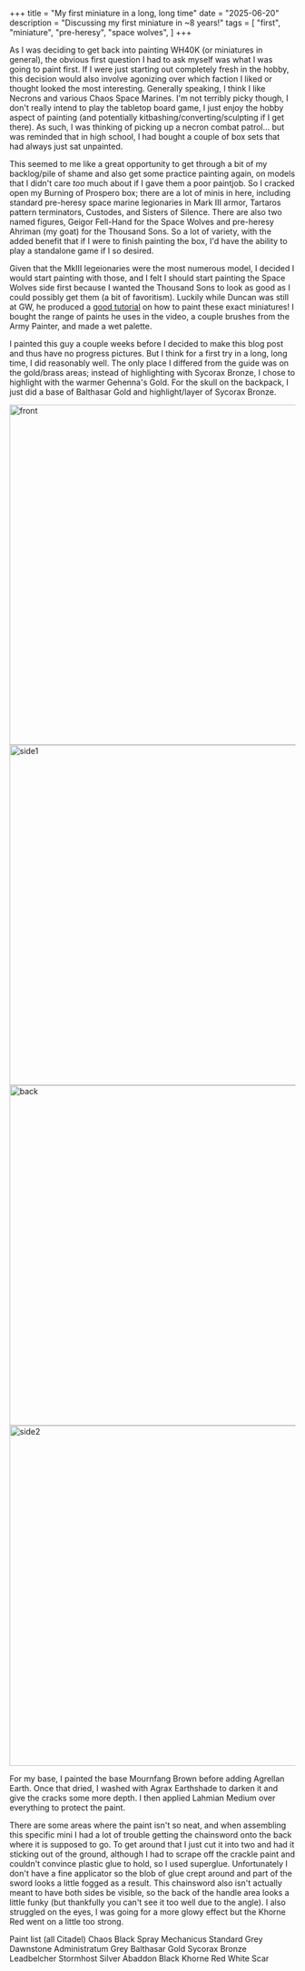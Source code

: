 +++
title = "My first miniature in a long, long time"
date = "2025-06-20"
description = "Discussing my first miniature in ~8 years!"
tags = [
    "first",
    "miniature",
    "pre-heresy",
    "space wolves",
]
+++

As I was deciding to get back into painting WH40K (or miniatures in general), the obvious first question I had to ask myself was what I was going to paint first. If I were just starting out completely fresh in the hobby, this decision would also involve agonizing over which faction I liked or thought looked the most interesting. Generally speaking, I think I like Necrons and various Chaos Space Marines. I'm not terribly picky though, I don't really intend to play the tabletop board game, I just enjoy the hobby aspect of painting (and potentially kitbashing/converting/sculpting if I get there). As such, I was thinking of picking up a necron combat patrol... but was reminded that in high school, I had bought a couple of box sets that had always just sat unpainted.

This seemed to me like a great opportunity to get through a bit of my backlog/pile of shame and also get some practice painting again, on models that I didn't care *too* much about if I gave them a poor paintjob. So I cracked open my Burning of Prospero box; there are a lot of minis in here, including standard pre-heresy space marine legionaries in Mark III armor, Tartaros pattern terminators, Custodes, and Sisters of Silence. There are also two named figures, Geigor Fell-Hand for the Space Wolves and pre-heresy Ahriman (my goat) for the Thousand Sons. So a lot of variety, with the added benefit that if I were to finish painting the box, I'd have the ability to play a standalone game if I so desired.

Given that the MkIII legeionaries were the most numerous model, I decided I would start painting with those, and I felt I should start painting the Space Wolves side first because I wanted the Thousand Sons to look as good as I could possibly get them (a bit of favoritism). Luckily while Duncan was still at GW, he produced a [good tutorial](https://www.youtube.com/watch?v=-cAB8UsSSos) on how to paint these exact miniatures! I bought the range of paints he uses in the video, a couple brushes from the Army Painter, and made a wet palette.

I painted this guy a couple weeks before I decided to make this blog post and thus have no progress pictures. But I think for a first try in a long, long time, I did reasonably well. The only place I differed from the guide was on the gold/brass areas; instead of highlighting with Sycorax Bronze, I chose to highlight with the warmer Gehenna's Gold. For the skull on the backpack, I just did a base of Balthasar Gold and highlight/layer of Sycorax Bronze.

<img src="im1.JPG" alt="front" width="600"/>

<img src="im2.JPG" alt="side1" width="600"/>

<img src="im3.JPG" alt="back" width="600"/>

<img src="im4.JPG" alt="side2" width="600"/>

For my base, I painted the base Mournfang Brown before adding Agrellan Earth. Once that dried, I washed with Agrax Earthshade to darken it and give the cracks some more depth. I then applied Lahmian Medium over everything to protect the paint.

There are some areas where the paint isn't so neat, and when assembling this specific mini I had a lot of trouble getting the chainsword onto the back where it is supposed to go. To get around that I just cut it into two and had it sticking out of the ground, although I had to scrape off the crackle paint and couldn't convince plastic glue to hold, so I used superglue. Unfortunately I don't have a fine applicator so the blob of glue crept around and part of the sword looks a little fogged as a result. This chainsword also isn't actually meant to have both sides be visible, so the back of the handle area looks a little funky (but thankfully you can't see it too well due to the angle). I also struggled on the eyes, I was going for a more glowy effect but the Khorne Red went on a little too strong.

Paint list (all Citadel)
Chaos Black Spray
Mechanicus Standard Grey
Dawnstone
Administratum Grey
Balthasar Gold
Sycorax Bronze
Leadbelcher
Stormhost Silver
Abaddon Black
Khorne Red
White Scar
